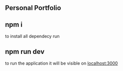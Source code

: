 ## Personal Portfolio

## npm i
to install all dependecy run 
## npm run dev
to run the application it will be visible on [localhost:3000](http://localhost:3000)
